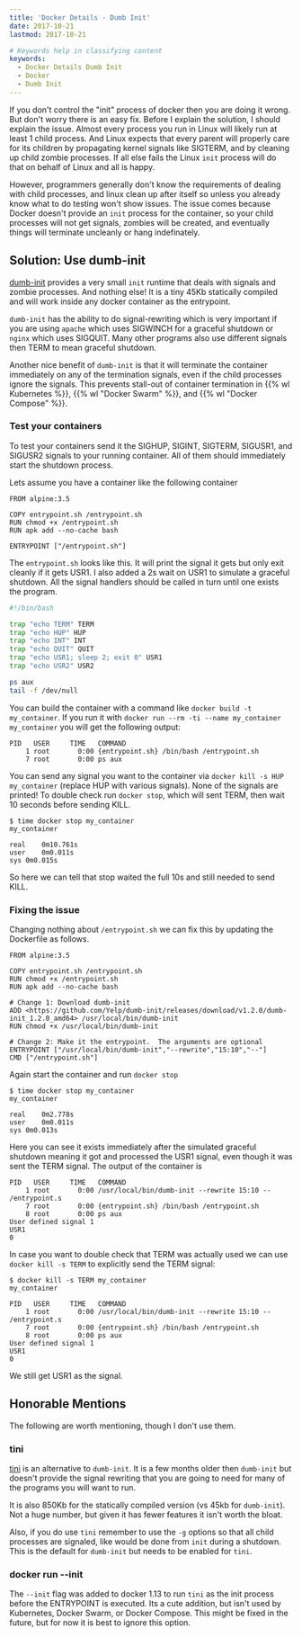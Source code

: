 ```yaml
---
title: 'Docker Details - Dumb Init'
date: 2017-10-21
lastmod: 2017-10-21

# Keywords help in classifying content
keywords:
  - Docker Details Dumb Init
  - Docker
  - Dumb Init
---
```


If you don't control the "init" process of docker then you are doing it wrong. But don't worry there is an easy fix. Before I explain the solution, I should explain the issue. Almost every process you run in Linux will likely run at least 1 child process. And Linux expects that every parent will properly care for its children by propagating kernel signals like SIGTERM, and by cleaning up child zombie processes. If all else fails the Linux `init` process will do that on behalf of Linux and all is happy.

However, programmers generally don't know the requirements of dealing with child processes, and linux clean up after itself so unless you already know what to do testing won't show issues. The issue comes because Docker doesn't provide an `init` process for the container, so your child processes will not get signals, zombies will be created, and eventually things will terminate uncleanly or hang indefinately.

<!--more-->

## Solution: Use dumb-init

[dumb-init](https://github.com/Yelp/dumb-init) provides a very small `init` runtime that deals with signals and zombie processes. And nothing else! It is a tiny 45Kb statically compiled and will work inside any docker container as the entrypoint.

`dumb-init` has the ability to do signal-rewriting which is very important if you are using `apache` which uses SIGWINCH for a graceful shutdown or `nginx` which uses SIGQUIT. Many other programs also use different signals then TERM to mean graceful shutdown.

Another nice benefit of `dumb-init` is that it will terminate the container immediately on any of the termination signals, even if the child processes ignore the signals. This prevents stall-out of container termination in {{% wl Kubernetes %}}, {{% wl "Docker Swarm" %}}, and {{% wl "Docker Compose" %}}.

### Test your containers

To test your containers send it the SIGHUP, SIGINT, SIGTERM, SIGUSR1, and SIGUSR2 signals to your running container. All of them should immediately start the shutdown process.

Lets assume you have a container like the following container

```docker
FROM alpine:3.5

COPY entrypoint.sh /entrypoint.sh
RUN chmod +x /entrypoint.sh
RUN apk add --no-cache bash

ENTRYPOINT ["/entrypoint.sh"]
```

The `entrypoint.sh` looks like this. It will print the signal it gets but only exit cleanly if it gets USR1. I also added a 2s wait on USR1 to simulate a graceful shutdown. All the signal handlers should be called in turn until one exists the program.

```bash
#!/bin/bash

trap "echo TERM" TERM
trap "echo HUP" HUP
trap "echo INT" INT
trap "echo QUIT" QUIT
trap "echo USR1; sleep 2; exit 0" USR1
trap "echo USR2" USR2

ps aux
tail -f /dev/null
```

You can build the container with a command like `docker build -t my_container`. If you run it with `docker run --rm -ti --name my_container my_container` you will get the following output:

```
PID   USER     TIME   COMMAND
    1 root       0:00 {entrypoint.sh} /bin/bash /entrypoint.sh
    7 root       0:00 ps aux
```

You can send any signal you want to the container via `docker kill -s HUP my_container` (replace HUP with various signals). None of the signals are printed! To double check run `docker stop`, which will sent TERM, then wait 10 seconds before sending KILL.

```
$ time docker stop my_container
my_container

real	0m10.761s
user	0m0.011s
sys	0m0.015s
```

So here we can tell that stop waited the full 10s and still needed to send KILL.

### Fixing the issue

Changing nothing about `/entrypoint.sh` we can fix this by updating the Dockerfile as follows.

```docker
FROM alpine:3.5

COPY entrypoint.sh /entrypoint.sh
RUN chmod +x /entrypoint.sh
RUN apk add --no-cache bash

# Change 1: Download dumb-init
ADD <https://github.com/Yelp/dumb-init/releases/download/v1.2.0/dumb-init_1.2.0_amd64> /usr/local/bin/dumb-init
RUN chmod +x /usr/local/bin/dumb-init

# Change 2: Make it the entrypoint.  The arguments are optional
ENTRYPOINT ["/usr/local/bin/dumb-init","--rewrite","15:10","--"]
CMD ["/entrypoint.sh"]

```

Again start the container and run `docker stop`

```
$ time docker stop my_container
my_container

real	0m2.778s
user	0m0.011s
sys	0m0.013s
```

Here you can see it exists immediately after the simulated graceful shutdown meaning it got and processed the USR1 signal, even though it was sent the TERM signal. The output of the container is

```
PID   USER     TIME   COMMAND
    1 root       0:00 /usr/local/bin/dumb-init --rewrite 15:10 -- /entrypoint.s
    7 root       0:00 {entrypoint.sh} /bin/bash /entrypoint.sh
    8 root       0:00 ps aux
User defined signal 1
USR1
0
```

In case you want to double check that TERM was actually used we can use `docker kill -s TERM` to explicitly send the TERM signal:

```
$ docker kill -s TERM my_container
my_container

PID   USER     TIME   COMMAND
    1 root       0:00 /usr/local/bin/dumb-init --rewrite 15:10 -- /entrypoint.s
    7 root       0:00 {entrypoint.sh} /bin/bash /entrypoint.sh
    8 root       0:00 ps aux
User defined signal 1
USR1
0
```

We still get USR1 as the signal.

## Honorable Mentions

The following are worth mentioning, though I don't use them.

### tini

[tini](https://github.com/krallin/tini) is an alternative to `dumb-init`. It is a few months older then `dumb-init` but doesn't provide the signal rewriting that you are going to need for many of the programs you will want to run.

It is also 850Kb for the statically compiled version (vs 45kb for `dumb-init`). Not a huge number, but given it has fewer features it isn't worth the bloat.

Also, if you do use `tini` remember to use the `-g` options so that all child processes are signaled, like would be done from `init` during a shutdown. This is the default for `dumb-init` but needs to be enabled for `tini`.

### docker run --init

The `--init` flag was added to docker 1.13 to run `tini` as the init process before the ENTRYPOINT is executed. Its a cute addition, but isn't used by Kubernetes, Docker Swarm, or Docker Compose. This might be fixed in the future, but for now it is best to ignore this option.
